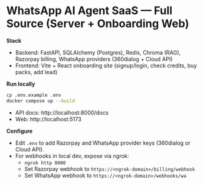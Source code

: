 
# WhatsApp AI Agent SaaS — Full Source (Server + Onboarding Web)

**Stack**
- Backend: FastAPI, SQLAlchemy (Postgres), Redis, Chroma (RAG), Razorpay billing, WhatsApp providers (360dialog + Cloud API)
- Frontend: Vite + React onboarding site (signup/login, check credits, buy packs, add lead)

**Run locally**
```bash
cp .env.example .env
docker compose up --build
```
- API docs: http://localhost:8000/docs
- Web: http://localhost:5173

**Configure**
- Edit `.env` to add Razorpay and WhatsApp provider keys (360dialog or Cloud API).
- For webhooks in local dev, expose via ngrok:
  - `ngrok http 8000`
  - Set Razorpay webhook to `https://<ngrok-domain>/billing/webhook`
  - Set WhatsApp webhook to `https://<ngrok-domain>/webhooks/wa`
